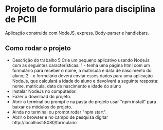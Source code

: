 # Projeto de formulário para disciplina de PCIII
Aplicação construida com NodeJS, express, Body-parser e handlebars.

<h2>Como rodar o projeto </h2>
<ul>
  <li>
    Descrição do trabalho 5
    Crie um pequeno aplicativo usando NodeJs com as seguintes características:
    1 - tenha uma página html com um formulário para receber o nome, a matrícula e data de nascimento do aluno;
    2 - o formulário deverá enviar esses dados para uma aplicação NodeJs, que calculará a idade do aluno e
    devolverá a seguinte resposta: nome, matrícula, data de nascimento e idade do aluno
  <li>
    Instalar NodeJs no computador.
  </li>
  <li>
    Fazer o download do projeto.
  </li>
  <li>
    Abrir o terminal ou prompt e na pasta do projeto usar "npm install" para baixar os módulos do projeto.
  </li>
  <li>
    Ainda no terminal ou prompt rodar "npm start".
  </li>
  <li>
    Abrir o browser e no campo de pesquisa digitar http://localhost:8080/formulario
  </li>

</ul>
